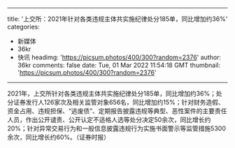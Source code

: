
---
title: '上交所：2021年针对各类违规主体共实施纪律处分185单，同比增加约36%'
categories: 
 - 新媒体
 - 36kr
 - 快讯
headimg: 'https://picsum.photos/400/300?random=2376'
author: 36kr
comments: false
date: Tue, 01 Mar 2022 11:54:18 GMT
thumbnail: 'https://picsum.photos/400/300?random=2376'
---

<div>   
2021年，上交所针对各类违规主体共实施纪律处分185单，同比增加约36%；处分证券发行人126家次及相关监管对象656名，同比增加约15%；针对财务造假、资金占用、违规担保、“逃废债”、定期报告披露违规等典型、恶性案件的主要责任人员，作出公开谴责、公开认定不适格人选等处分决定50余次，同比增长约20%；针对异常交易行为和一般信息披露违规行为实施书面警示等监管措施5300余次，同比增长约60%。（证券时报）  
</div>
            